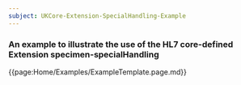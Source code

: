 ```yaml
---
subject: UKCore-Extension-SpecialHandling-Example
---
```

### An example to illustrate the use of the HL7 core-defined Extension specimen-specialHandling

{{page:Home/Examples/ExampleTemplate.page.md}}
